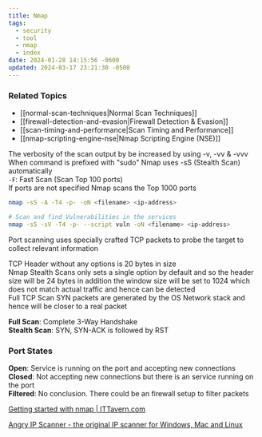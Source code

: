 ```yaml
---
title: Nmap
tags:
  - security
  - tool
  - nmap
  - index
date: 2024-01-28 14:15:56 -0600
updated: 2024-03-17 23:21:30 -0500
---
```


### Related Topics

* [[normal-scan-techniques|Normal Scan Techniques]]
* [[firewall-detection-and-evasion|Firewall Detection & Evasion]]
* [[scan-timing-and-performance|Scan Timing and Performance]]
* [[nmap-scripting-engine-nse|Nmap Scripting Engine (NSE)]]

The verbosity of the scan output by be increased by using -v, -vv & -vvv  
When command is prefixed with "sudo" Nmap uses -sS (Stealth Scan) automatically  
`-F`: Fast Scan (Scan Top 100 ports)  
If ports are not specified Nmap scans the Top 1000 ports

````bash
nmap -sS -A -T4 -p- -oN <filename> <ip-address>

# Scan and find Vulnerabilities in the services
nmap -sS -sV -T4 -p- --script vuln -oN <filename> <ip-address> 
````

Port scanning uses specially crafted TCP packets to probe the target to collect relevant information

TCP Header without any options is 20 bytes in size  
Nmap Stealth Scans only sets a single option by default and so the header size will be 24 bytes in addition the window size will be set to 1024 which does not match actual traffic and hence can be detected  
Full TCP Scan SYN packets are generated by the OS Network stack and hence will be closer to a real packet

**Full Scan**: Complete 3-Way Handshake  
**Stealth Scan**: SYN, SYN-ACK is followed by RST

### Port States

**Open**: Service is running on the port and accepting new connections  
**Closed**: Not accepting new connections but there is an service running on the port  
**Filtered**: No conclusion. There could be an firewall setup to filter packets

[Getting started with nmap | ITTavern.com](https://ittavern.com/getting-started-with-nmap/)

[Angry IP Scanner - the original IP scanner for Windows, Mac and Linux](https://angryip.org/)
